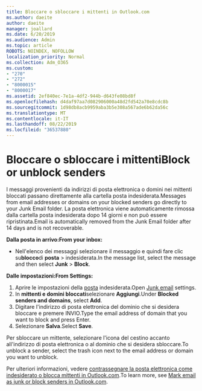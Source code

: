 ```yaml
---
title: Bloccare o sbloccare i mittenti in Outlook.com
ms.author: daeite
author: daeite
manager: joallard
ms.date: 6/20/2019
ms.audience: Admin
ms.topic: article
ROBOTS: NOINDEX, NOFOLLOW
localization_priority: Normal
ms.collection: Adm_O365
ms.custom:
- "270"
- "272"
- "8000015"
- "8000017"
ms.assetid: 2ef840ec-7e1a-4df2-944b-d643fe08bd8f
ms.openlocfilehash: d4daf97aa7d082906000a48d2fd542a70e8cdc8b
ms.sourcegitcommit: 1d98db8acb9959aba3b5e308a567ade6b62da56c
ms.translationtype: MT
ms.contentlocale: it-IT
ms.lasthandoff: 08/22/2019
ms.locfileid: "36537880"
---
```

# <a name="block-or-unblock-senders"></a><span data-ttu-id="5c1c9-102">Bloccare o sbloccare i mittenti</span><span class="sxs-lookup"><span data-stu-id="5c1c9-102">Block or unblock senders</span></span>

<span data-ttu-id="5c1c9-103">I messaggi provenienti da indirizzi di posta elettronica o domini nei mittenti bloccati passano direttamente alla cartella posta indesiderata.</span><span class="sxs-lookup"><span data-stu-id="5c1c9-103">Messages from email addresses or domains on your blocked senders go directly to your Junk Email folder.</span></span> <span data-ttu-id="5c1c9-104">La posta elettronica viene automaticamente rimossa dalla cartella posta indesiderata dopo 14 giorni e non può essere ripristinata.</span><span class="sxs-lookup"><span data-stu-id="5c1c9-104">Email is automatically removed from the Junk Email folder after 14 days and is not recoverable.</span></span>

<span data-ttu-id="5c1c9-105">**Dalla posta in arrivo:**</span><span class="sxs-lookup"><span data-stu-id="5c1c9-105">**From your inbox:**</span></span>

- <span data-ttu-id="5c1c9-106">Nell'elenco dei messaggi selezionare il messaggio e quindi fare clic su**blocco**di **posta** > indesiderata.</span><span class="sxs-lookup"><span data-stu-id="5c1c9-106">In the message list, select the message and then select **Junk** > **Block**.</span></span>

<span data-ttu-id="5c1c9-107">**Dalle impostazioni:**</span><span class="sxs-lookup"><span data-stu-id="5c1c9-107">**From Settings:**</span></span>

1. <span data-ttu-id="5c1c9-108">Aprire le impostazioni della [posta](https://outlook.live.com/mail/options/mail/junkEmail) indesiderata.</span><span class="sxs-lookup"><span data-stu-id="5c1c9-108">Open [Junk email](https://outlook.live.com/mail/options/mail/junkEmail) settings.</span></span>
2. <span data-ttu-id="5c1c9-109">In **mittenti e domini bloccati**selezionare **Aggiungi**.</span><span class="sxs-lookup"><span data-stu-id="5c1c9-109">Under **Blocked senders and domains**, select **Add**.</span></span>
3. <span data-ttu-id="5c1c9-110">Digitare l'indirizzo di posta elettronica del dominio che si desidera bloccare e premere INVIO.</span><span class="sxs-lookup"><span data-stu-id="5c1c9-110">Type the email address of domain that you want to block and press Enter.</span></span>
4. <span data-ttu-id="5c1c9-111">Selezionare **Salva**.</span><span class="sxs-lookup"><span data-stu-id="5c1c9-111">Select **Save**.</span></span>

<span data-ttu-id="5c1c9-112">Per sbloccare un mittente, selezionare l'icona del cestino accanto all'indirizzo di posta elettronica o al dominio che si desidera sbloccare.</span><span class="sxs-lookup"><span data-stu-id="5c1c9-112">To unblock a sender, select the trash icon next to the email address or domain you want to unblock.</span></span>

<span data-ttu-id="5c1c9-113">Per ulteriori informazioni, vedere [contrassegnare la posta elettronica come indesiderato o blocca mittenti in Outlook.com](https://support.office.com/article/a3ece97b-82f8-4a5e-9ac3-e92fa6427ae4?wt.mc_id=Office_Outlook_com_Alchemy).</span><span class="sxs-lookup"><span data-stu-id="5c1c9-113">To learn more, see [Mark email as junk or block senders in Outlook.com](https://support.office.com/article/a3ece97b-82f8-4a5e-9ac3-e92fa6427ae4?wt.mc_id=Office_Outlook_com_Alchemy).</span></span>